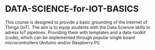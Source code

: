 # DATA-SCIENCE-for-IOT-BASICS
This course is designed to provide a basic grounding of the Internet of Things (IoT). The aim is to equip students with the Data Science skills to adress IoT pipelines. Providing them with templates and a data-toolkit (code), which can be implemented through popular single board microcontrollers (Arduino and/or Raspberry Pi).
